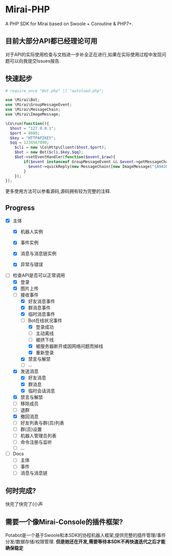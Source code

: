 # Mirai-PHP
A PHP SDK for Mirai based on Swoole + Coroutine &amp; PHP7+.

## 目前大部分API都已经理论可用  
对于API的实际使用检查与文档进一步补全正在进行,如果在实际使用过程中发现问题可以向我提交Issues报告.  
  
## 快速起步
```php
# require_once "Bot.php" || "autoload.php";

use \Mirai\Bot;
use \Mirai\GroupMessageEvent;
use \Mirai\MessageChain;
use \Mirai\ImageMessage;

\Co\run(function(){
  $host = "127.0.0.1";
  $port = 8080;
  $key = "HTTPAPIKEY";
  $qq = 1234567890;
    $cli = new \Co\Http\Client($host,$port);
    $bot = new Bot($cli,$key,$qq);
    $bot->setEventHandler(function($event,$raw){
        if($event instanceof GroupMessageEvent && $event->getMessageChain()->__toString() == ":steamsalty:" ) {
          $event->quickReply(new MessageChain([new ImageMessage("{A94288C3-AB52-28B0-FBE2-FA197B92A49E}.mirai")]));
        }
    });
});
```

更多使用方法可以参看源码,源码拥有较为完整的注释.  

## Progress  
* [x] 主体
  * [x] 机器人实例
  * [x] 事件实例
  * [x] 消息与消息链实例
  * [x] 异常与错误  
  

* [ ] 检查API是否可以正常调用
  * [x] 登录
  * [x] 图片上传 
  * [ ] 接收事件
    * [x] 好友消息事件
    * [x] 群消息事件
    * [x] 临时消息事件
    * [ ] Bot在线状况事件
      * [x] 登录成功
      * [ ] 主动离线
      * [ ] 被挤下线
      * [x] 被服务器断开或因网络问题而掉线
      * [x] 重新登录
    * [x] 禁言与解禁
    * [ ] ...
  * [x] 发送消息
    * [x] 好友消息
    * [x] 群消息
    * [x] 临时会话消息 
  * [x] 禁言与解禁
  * [ ] 移除成员
  * [ ] 退群
  * [x] 撤回消息
  * [ ] 好友列表与群(员)列表
  * [ ] 群(员)设置
  * [ ] 机器人管理员列表
  * [ ] 命令注册与监听
  * [ ] ...
  
* [ ] Docs
  * [ ] 主体
  * [ ] 事件
  * [ ] 消息与消息链

## 何时完成?  
快完了快完了(小声

## 需要一个像Mirai-Console的插件框架?
Potabot是一个基于Swoole和本SDK的协程机器人框架,提供完整的插件管理/事件分发/数据存储/权限管理.
**但是她还在开发,需要等待本SDK不再快速迭代之后才能确保稳定**